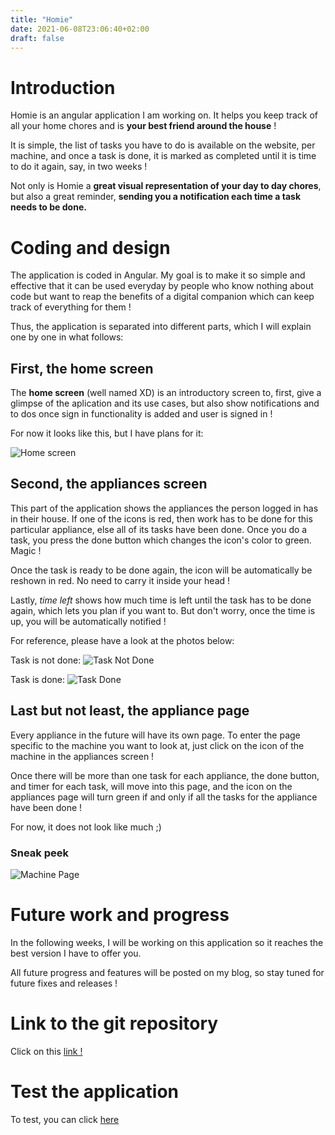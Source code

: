 ```yaml
---
title: "Homie"
date: 2021-06-08T23:06:40+02:00
draft: false
---
```


# Introduction 

Homie is an angular application I am working on. It helps you keep track of all your home chores and is **your best friend around the house** ! 

It is simple, the list of tasks you have to do is available on the website, per machine, and once a task is done, it is marked as completed until it is time to do it again, say, in two weeks ! 

Not only is Homie a **great visual representation of your day to day chores**, but also a great reminder, **sending you a notification each time a task needs to be done.**

# Coding and design

The application is coded in Angular. My goal is to make it so simple and effective that it can be used everyday by people who know nothing about code but want to reap the benefits of a digital companion which can keep track of everything for them ! 

Thus, the application is separated into different parts, which I will explain one by one in what follows: 

## First, the home screen 

The **home screen** (well named XD) is an introductory screen to, first, give a glimpse of the aplication and its use cases, but also show notifications and to dos once sign in functionality is added and user is signed in ! 

For now it looks like this, but I have plans for it:

![Home screen](/blog/homie/homeScreen.png)

## Second, the appliances screen


This part of the application shows the appliances the person logged in has in their house. If one of the icons is red, then work has to be done for this particular appliance, else all of its tasks have been done. Once you do a task, you press the done button which changes the icon's color to green. Magic ! 

Once the task is ready to be done again, the icon will be automatically be reshown in red. No need to carry it inside your head ! 

Lastly, *time left* shows how much time is left until the task has to be done again, which lets you plan if you want to. But don't worry, once the time is up, you will be automatically notified !

For reference, please have a look at the photos below: 

Task is not done:
![Task Not Done](/blog/homie/taskNotDone.png)

Task is done:
![Task Done](/blog/homie/taskDone.png)

## Last but not least, the appliance page 

Every appliance in the future will have its own page. To enter the page specific to the machine you want to look at, just click on the icon of the machine in the appliances screen !

Once there will be more than one task for each appliance, the done button, and timer for each task, will move into this page, and the icon on the appliances page will turn green if and only if all the tasks for the appliance have been done ! 

For now, it does not look like much ;)

### Sneak peek  
![Machine Page](/blog/homie/machinePage.png)

# Future work and progress

In the following weeks, I will be working on this application so it reaches the best version I have to offer you. 

All future progress and features will be posted on my blog, so stay tuned for future fixes and releases ! 

# Link to the git repository 

Click on this [link !](https://github.com/hadi-el-hajj/homie)

# Test the application

To test, you can click [here](https://hadi-el-hajj.github.io/homie/)


